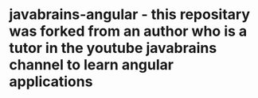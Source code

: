 # javabrains-angular -  this repositary was forked from an author who is a tutor in the youtube javabrains channel to learn angular applications
